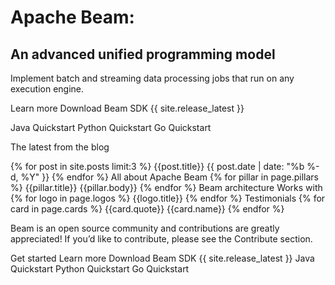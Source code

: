 Apache Beam: 
========
An advanced unified programming model
------
Implement batch and streaming data processing jobs that run on any execution engine.

Learn more Download Beam SDK {{ site.release_latest }}

Java Quickstart Python Quickstart Go Quickstart

The latest from the blog

{% for post in site.posts limit:3 %}
{{post.title}}
{{ post.date | date: "%b %-d, %Y" }}
{% endfor %}
All about Apache Beam
{% for pillar in page.pillars %}
{{pillar.title}}
{{pillar.body}}
{% endfor %}
Beam architecture
Works with
{% for logo in page.logos %}
{{logo.title}}
{% endfor %}
Testimonials
{% for card in page.cards %}
{{card.quote}}
{{card.name}}
{% endfor %}

Beam is an open source community and contributions are greatly appreciated! If you’d like to contribute, please see the Contribute section.

Get started
Learn more Download Beam SDK {{ site.release_latest }}
Java Quickstart Python Quickstart Go Quickstart
